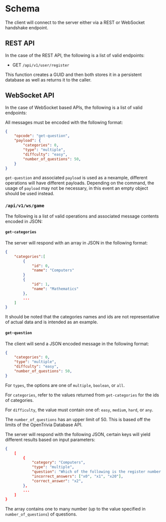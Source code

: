 # Schema

The client will connect to the server either via a REST or WebSocket handshake endpoint.

## REST API

In the case of the REST API, the following is a list of valid endpoints:

- GET `/api/v1/user/register`

This function creates a GUID and then both stores it in a persistent database as well as returns it to the caller.

## WebSocket API

In the case of WebSocket based APIs, the following is a list of valid endpoints:

All messages must be encoded with the following format:

```json
{
    "opcode": "get-question",
    "payload": {
        "categories": 0,
        "type": "multiple",
        "diffculty": "easy",
        "number_of_questions": 50,
    }
}
```
`get-question` and associated `payload` is used as a nexample, different operations will have different payloads. Depending on the command,  the usage of `payload` may not be necessary, in this event an empty object should be used instead.

### `/api/v1/ws/game`

The following is a list of valid operations and associated message contents encoded in JSON:

#### `get-categories`

The server will respond with an array in JSON in the following format:

```json
{
    "categories":[
        {
            "id": 0,
            "name": "Computers"
        }
        {
            "id": 1,
            "name": "Mathematics"
        },
        ...
    ]
}
```

It should be noted that the categories names and ids are not representative of actual data and is intended as an example.

#### `get-question`

The client will send a JSON encoded message in the following format:

```json
{
    "categories": 0,
    "type": "multiple",
    "diffculty": "easy",
    "number_of_questions": 50,
}
```

For `types`, the options are one of `multiple`, `boolean`, or `all`.

For `categories`, refer to the values returned from `get-categories` for the ids of categories.

For `difficulty`, the value must contain one of: `easy`, `medium`, `hard`, or `any`.

The `number_of_questions` has an upper limit of 50. This is based off the limits of the OpenTrivia Database API.

The server will respond with the following JSON, certain keys will yield different results based on input parameters:

```json
{
    [
        {
            "category": "Computers",
            "type": "multiple",
            "question": "Which of the following is the register number for the stack pointer in RISC-V",
            "incorrect_answers": ["x0", "x1", "x20"],
            "correct_answer": "x2",
        },
        ...
    ]
}
```

The array contains one to many number (up to the value specified in `number_of_questions`) of questions.